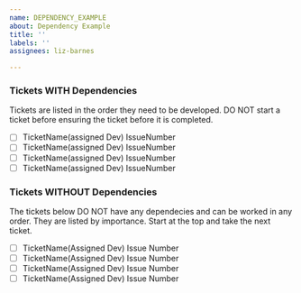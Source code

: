```yaml
---
name: DEPENDENCY_EXAMPLE
about: Dependency Example
title: ''
labels: ''
assignees: liz-barnes

---
```


### Tickets WITH Dependencies
Tickets are listed in the order they need to be developed. DO NOT start a ticket before ensuring the ticket before it is completed.
- [ ] TicketName(assigned Dev) IssueNumber
- [ ] TicketName(assigned Dev) IssueNumber
- [ ] TicketName(assigned Dev) IssueNumber
- [ ] TicketName(assigned Dev) IssueNumber

### Tickets WITHOUT Dependencies
The tickets below DO NOT have any dependecies and can be worked in any order. They are listed by importance. Start at the top and take the next ticket.
- [ ] TicketName(Assigned Dev) Issue Number
- [ ] TicketName(Assigned Dev) Issue Number
- [ ] TicketName(Assigned Dev) Issue Number
- [ ] TicketName(Assigned Dev) Issue Number

